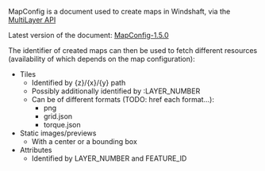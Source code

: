 MapConfig is a document used to create maps in Windshaft,
via the [MultiLayer API](Multilayer-API.md)

Latest version of the document: [MapConfig-1.5.0](MapConfig-1.5.0.md)

The identifier of created maps can then be used to fetch different resources
(availability of which depends on the map configuration):

  - Tiles
    - Identified by {z}/{x}/{y} path
    - Possibly additionally identified by :LAYER_NUMBER
    - Can be of different formats (TODO: href each format...):
        * png
        * grid.json
        * torque.json
  - Static images/previews
    - With a center or a bounding box
  - Attributes
    - Identified by LAYER_NUMBER and FEATURE_ID
